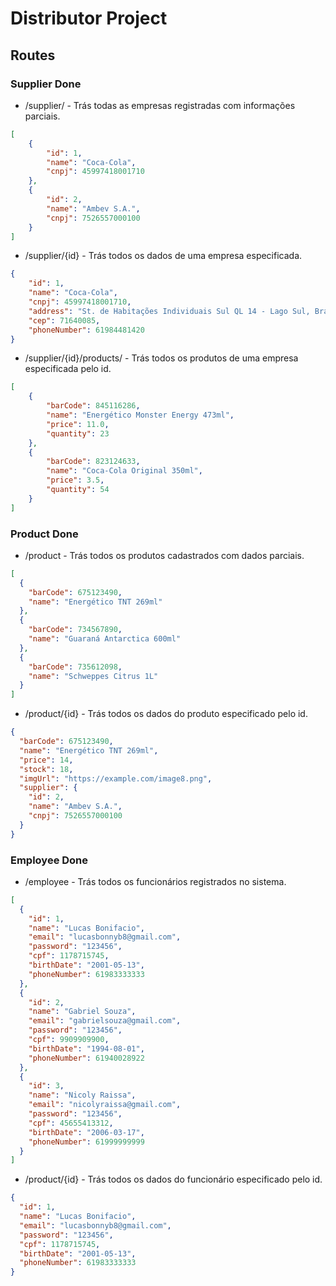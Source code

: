 # Distributor Project

## Routes

### Supplier Done
- /supplier/ - Trás todas as empresas registradas com informações parciais.
```JSON
[
    {
        "id": 1,
        "name": "Coca-Cola",
        "cnpj": 45997418001710
    },
    {
        "id": 2,
        "name": "Ambev S.A.",
        "cnpj": 7526557000100
    }
]
```
- /supplier/{id} - Trás todos os dados de uma empresa especificada.
```JSON
{
    "id": 1,
    "name": "Coca-Cola",
    "cnpj": 45997418001710,
    "address": "St. de Habitações Individuais Sul QL 14 - Lago Sul, Brasília - DF",
    "cep": 71640085,
    "phoneNumber": 61984481420
}
```
- /supplier/{id}/products/ - Trás todos os produtos de uma empresa especificada pelo id.
```JSON
[
	{
	    "barCode": 845116286,
	    "name": "Energético Monster Energy 473ml",
	    "price": 11.0,
	    "quantity": 23
	},
	{
	    "barCode": 823124633,
	    "name": "Coca-Cola Original 350ml",
	    "price": 3.5,
	    "quantity": 54
	}
]
```

### Product Done
- /product - Trás todos os produtos cadastrados com dados parciais.

```JSON
[
  {
    "barCode": 675123490,
    "name": "Energético TNT 269ml"
  },
  {
    "barCode": 734567890,
    "name": "Guaraná Antarctica 600ml"
  },
  {
    "barCode": 735612098,
    "name": "Schweppes Citrus 1L"
  }
]
```
- /product/{id} - Trás todos os dados do produto especificado pelo id.

```JSON
{
  "barCode": 675123490,
  "name": "Energético TNT 269ml",
  "price": 14,
  "stock": 18,
  "imgUrl": "https://example.com/image8.png",
  "supplier": {
    "id": 2,
    "name": "Ambev S.A.",
    "cnpj": 7526557000100
  }
}
```
### Employee Done
- /employee - Trás todos os funcionários registrados no sistema.

```JSON
[
  {
    "id": 1,
    "name": "Lucas Bonifacio",
    "email": "lucasbonnyb8@gmail.com",
    "password": "123456",
    "cpf": 1178715745,
    "birthDate": "2001-05-13",
    "phoneNumber": 61983333333
  },
  {
    "id": 2,
    "name": "Gabriel Souza",
    "email": "gabrielsouza@gmail.com",
    "password": "123456",
    "cpf": 9909909900,
    "birthDate": "1994-08-01",
    "phoneNumber": 61940028922
  },
  {
    "id": 3,
    "name": "Nicoly Raissa",
    "email": "nicolyraissa@gmail.com",
    "password": "123456",
    "cpf": 45655413312,
    "birthDate": "2006-03-17",
    "phoneNumber": 61999999999
  }
]
```
- /product/{id} - Trás todos os dados do funcionário especificado pelo id.

```JSON
{
  "id": 1,
  "name": "Lucas Bonifacio",
  "email": "lucasbonnyb8@gmail.com",
  "password": "123456",
  "cpf": 1178715745,
  "birthDate": "2001-05-13",
  "phoneNumber": 61983333333
}
```